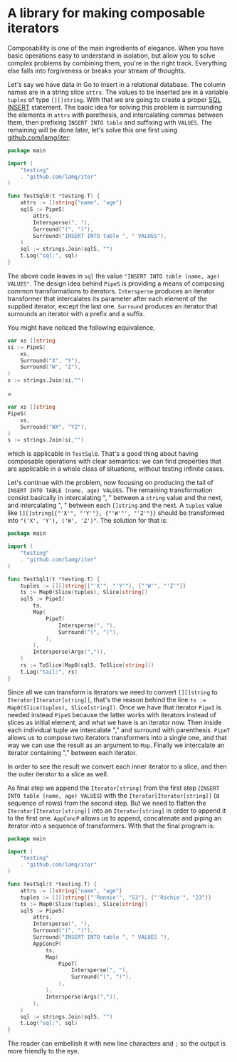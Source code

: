 # A library for making composable iterators

Composability is one of the main ingredients of elegance. When you have basic operations easy to understand in isolation, but allow you to solve complex problems by combining them, you're in the right track. Everything else falls into forgiveness or breaks your stream of thoughts.

Let's say we have data in Go to insert in a relational database. The column names are in a string slice `attrs`. The values to be inserted are in a variable `tuples` of type `[][]string`. With that we are going to create a proper [SQL INSERT][0] statement. The basic idea for solving this problem is surrounding the elements in `attrs` with parethesis, and intercalating commas between them, then prefixing `INSERT INTO table` and suffixing with `VALUES`. The remaining will be done later, let's solve this one first using [github.com/lamg/iter][1]:

```go
package main

import (
    "testing"
    . "github.com/lamg/iter"
)

func TestSql0(t *testing.T) {
	attrs := []string{"name", "age"}
	sqlS := PipeS(
		attrs,
		Intersperse(", "),
		Surround("(", ")"),
		Surround("INSERT INTO table ", " VALUES"),
	)
	sql := strings.Join(sqlS, "")
	t.Log("sql:", sql)
}
```

The above code leaves in `sql` the value `"INSERT INTO table (name, age) VALUES"`. The design idea behind `PipeS` is providing a means of composing common transformations to iterators. `Intersperse` produces an iterator transformer that intercalates its parameter after each element of the supplied iterator, except the last one. `Surround` produces an iterator that surrounds an iterator with a prefix and a suffix.

You might have noticed the following equivalence,

``` go
var xs []string
si := PipeS(
    xs,
    Surround("X", "Y"),
    Surround("W", "Z"),
)
s := strings.Join(si,"")
```
=

``` go
var xs []string
PipeS(
    xs,
    Surround("WX", "YZ"),
)
s := strings.Join(si,"")
```

which is applicable in `TestSql0`. That's a good thing about having composable operations with clear semantics: we can find properties that are applicable in a whole class of situations, without testing infinite cases.

Let's continue with the problem, now focusing on producing the tail of `INSERT INTO TABLE (name, age) VALUES`. The remaining transformation consist basically in intercalating ", " between a `string` value and the next, and intercalating ", " between each `[]string` and the next. A `tuples` value like `[][]string{{"'X'", "'Y'"}, {"'W'"', "'Z'"}}` should be transformed into `"('X', 'Y'), ('W', 'Z')"`. The solution for that is:


``` go
package main

import (
    "testing"
    . "github.com/lamg/iter"
)

func TestSql1(t *testing.T) {
	tuples := [][]string{{"'X'", "'Y'"}, {"'W'", "'Z'"}}
	ts := Map0(Slice(tuples), Slice[string])
	sqlS := PipeI(
		ts,
		Map(
			PipeT(
				Intersperse(", "),
				Surround("(", ")"),
			),
		),
		Intersperse(Args(",")),
	)
	rs := ToSlice(Map0(sqlS, ToSlice[string]))
	t.Log("tail:", rs)
}
```

Since all we can transform is iterators we need to convert `[][]string` to `Iterator[Iterator[string]]`, that's the reason behind the line `ts := Map0(Slice(tuples), Slice[string])`. Once we have that iterator `PipeI` is needed instead `PipeS` because the latter works with iterators instead of slices as initial element, and what we have is an iterator now. Then inside each individual tuple we intercalate "," and surround with parenthesis. `PipeT` allows us to compose two iterators transformers into a single one, and that way we can use the result as an argument to `Map`. Finally we intercalate an iterator containing "," between each iterator.

In order to see the result we convert each inner iterator to a slice, and then the outer iterator to a slice as well.

As final step we append the `Iterator[string]` from the first step (`INSERT INTO table (name, age) VALUES`) with the `Iterator[Iterator[string]]` (a sequence of rows) from the second step. But we need to flatten the `Iterator[Iterator[string]]` into an `Iterator[string]` in order to append it to the first one. `AppConcP` allows us to append, concatenate and piping an iterator into a sequence of transformers. With that the final program is: 

``` go
package main

import (
    "testing"
    . "github.com/lamg/iter"
)

func TestSql(t *testing.T) {
	attrs := []string{"name", "age"}
	tuples := [][]string{{"'Ronnie'", "53"}, {"'Richie'", "23"}}
	ts := Map0(Slice(tuples), Slice[string])
	sqlS := PipeS(
		attrs,
		Intersperse(", "),
		Surround("(", ")"),
		Surround("INSERT INTO table ", " VALUES "),
		AppConcP(
			ts,
			Map(
				PipeT(
					Intersperse(", "),
					Surround("(", ")"),
				),
			),
			Intersperse(Args(",")),
		),
	)
	sql := strings.Join(sqlS, "")
	t.Log("sql:", sql)
}
```

The reader can embellish it with new line characters and `;` so the output is more friendly to the eye.

[0]: https://en.wikipedia.org/wiki/Insert_(SQL)
[1]: https://github.com/lamg/iter
